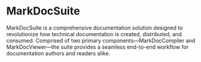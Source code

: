 # MarkDocSuite
MarkDocSuite is a comprehensive documentation solution designed to revolutionize how technical documentation is created, distributed, and consumed. Comprised of two primary components—MarkDocCompiler and MarkDocViewer—the suite provides a seamless end-to-end workflow for documentation authors and readers alike.
